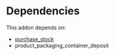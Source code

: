 # Dependencies

This addon depends on:

- [purchase_stock](https://github.com/bringout/oca-ocb-warehouse)
- product_packaging_container_deposit
